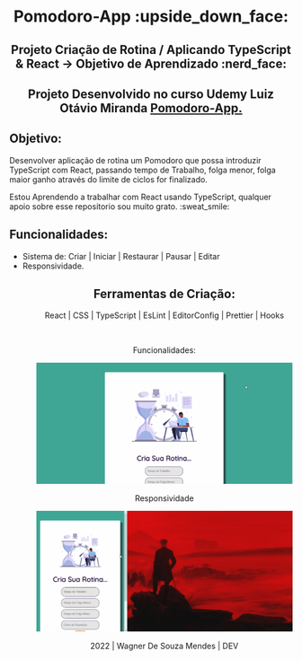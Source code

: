 <h1 align="center">Pomodoro-App :upside_down_face:</h1>

<h2 align="center">Projeto Criação de Rotina / Aplicando TypeScript & React -> Objetivo de Aprendizado :nerd_face:</h2>

<h2 align="center">Projeto Desenvolvido no curso Udemy Luiz Otávio Miranda <a href="https://pomodoroapproutine.netlify.app" target="_black">Pomodoro-App.<a/></h2>

<h2>Objetivo:</h2>
<p>Desenvolver aplicação de rotina um Pomodoro que possa introduzir TypeScript com React, passando tempo de Trabalho, folga menor, folga maior ganho através do limite de ciclos for finalizado.</p>

<p>Estou Aprendendo a trabalhar com React usando TypeScript, qualquer apoio sobre esse repositorio sou muito grato. :sweat_smile:</p>

<h2>Funcionalidades:</h2>
<ul>
 <li>Sistema de: Criar | Iniciar | Restaurar | Pausar | Editar</li>
 <li>Responsividade.</li>
<ul>
 
<div align="center">

<h2>Ferramentas de Criação:</h2>
<p> React | CSS | TypeScript | EsLint | EditorConfig | Prettier | Hooks</p>

<br><p>Funcionalidades:</p>

![Function](https://github.com/Vavatrewq/Pomodoro-App/blob/master/src/gifs/AnimaçãoFunc1.gif)

<p>Responsividade</p>
  
![resposive](https://github.com/Vavatrewq/Pomodoro-App/blob/master/src/gifs/AnimaçãoFunc2.gif)
 
 <p align="center">2022 | Wagner De Souza Mendes | DEV</p>
